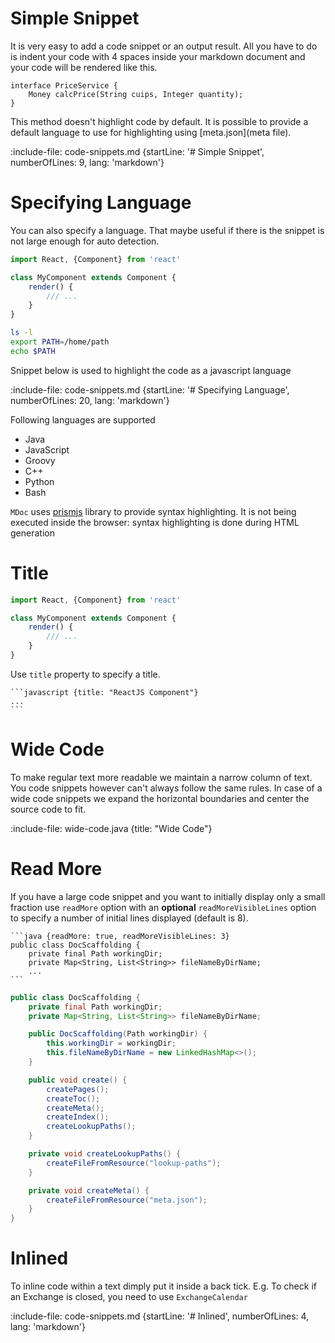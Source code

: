# Simple Snippet

It is very easy to add a code snippet or an output result.
All you have to do is indent your code with 4 spaces inside your markdown document and
your code will be rendered like this.

    interface PriceService {
        Money calcPrice(String cuips, Integer quantity);
    }
    
This method doesn't highlight code by default. It is possible to provide a default language to use for highlighting using
[meta.json](meta file).

:include-file: code-snippets.md {startLine: '# Simple Snippet', numberOfLines: 9, lang: 'markdown'}

# Specifying Language
 
You can also specify a language. 
That maybe useful if there is the snippet is not large enough for auto detection.

```javascript
import React, {Component} from 'react'

class MyComponent extends Component {
    render() {
        /// ...
    }
}
```

```bash
ls -l
export PATH=/home/path
echo $PATH
```

Snippet below is used to highlight the code as a javascript language

:include-file: code-snippets.md {startLine: '# Specifying Language', numberOfLines: 20, lang: 'markdown'}

Following languages are supported
* Java
* JavaScript
* Groovy
* C++
* Python
* Bash

`MDoc` uses [prismjs](http://prismjs.com) library to provide syntax highlighting. 
It is not being executed inside the browser: syntax highlighting is done during HTML generation
  
# Title

```javascript {title: "ReactJS Component"}
import React, {Component} from 'react'

class MyComponent extends Component {
    render() {
        /// ...
    }
}
```

Use `title` property to specify a title.

    ```javascript {title: "ReactJS Component"}
    ...
    ```


# Wide Code

To make regular text more readable we maintain a narrow column of text. You code snippets however can't always follow the 
same rules. In case of a wide code snippets we expand the horizontal boundaries and center the source code to fit.

:include-file: wide-code.java {title: "Wide Code"}

# Read More

If you have a large code snippet and you want to initially display only a small fraction use `readMore` option with an **optional**
`readMoreVisibleLines` option to specify a number of initial lines displayed (default is 8).

    ```java {readMore: true, readMoreVisibleLines: 3}
    public class DocScaffolding {
        private final Path workingDir;
        private Map<String, List<String>> fileNameByDirName;
        ...
    ```

```java {readMore: true, readMoreVisibleLines: 3}
public class DocScaffolding {
    private final Path workingDir;
    private Map<String, List<String>> fileNameByDirName;

    public DocScaffolding(Path workingDir) {
        this.workingDir = workingDir;
        this.fileNameByDirName = new LinkedHashMap<>();
    }

    public void create() {
        createPages();
        createToc();
        createMeta();
        createIndex();
        createLookupPaths();
    }

    private void createLookupPaths() {
        createFileFromResource("lookup-paths");
    }

    private void createMeta() {
        createFileFromResource("meta.json");
    }
}
```

# Inlined

To inline code within a text dimply put it inside a back tick. 
E.g. To check if an Exchange is closed, you need to use `ExchangeCalendar`

:include-file: code-snippets.md {startLine: '# Inlined', numberOfLines: 4, lang: 'markdown'}
